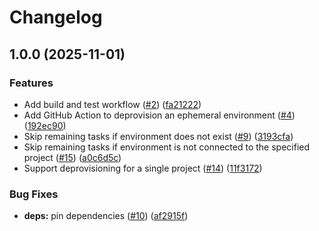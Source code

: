 # Changelog

## 1.0.0 (2025-11-01)


### Features

* Add build and test workflow ([#2](https://github.com/OctopusDeploy/deprovision-ephemeral-environment/issues/2)) ([fa21222](https://github.com/OctopusDeploy/deprovision-ephemeral-environment/commit/fa2122263170ba7a9e5cdd08988d4e00384f231c))
* Add GitHub Action to deprovision an ephemeral environment ([#4](https://github.com/OctopusDeploy/deprovision-ephemeral-environment/issues/4)) ([192ec90](https://github.com/OctopusDeploy/deprovision-ephemeral-environment/commit/192ec90784e9c03bd42f472d962cbe78f94a649c))
* Skip remaining tasks if environment does not exist ([#9](https://github.com/OctopusDeploy/deprovision-ephemeral-environment/issues/9)) ([3193cfa](https://github.com/OctopusDeploy/deprovision-ephemeral-environment/commit/3193cfac7123e58d428bb05abebdfd24ecc63653))
* Skip remaining tasks if environment is not connected to the specified project ([#15](https://github.com/OctopusDeploy/deprovision-ephemeral-environment/issues/15)) ([a0c6d5c](https://github.com/OctopusDeploy/deprovision-ephemeral-environment/commit/a0c6d5c5375d97ed00bba603e609b0895fc44ab1))
* Support deprovisioning for a single project ([#14](https://github.com/OctopusDeploy/deprovision-ephemeral-environment/issues/14)) ([11f3172](https://github.com/OctopusDeploy/deprovision-ephemeral-environment/commit/11f3172832cbcac78ecff83767c9205a3c4f4458))


### Bug Fixes

* **deps:** pin dependencies ([#10](https://github.com/OctopusDeploy/deprovision-ephemeral-environment/issues/10)) ([af2915f](https://github.com/OctopusDeploy/deprovision-ephemeral-environment/commit/af2915ffef4ccc3cc5acd2ca9818a48b47e35f65))
